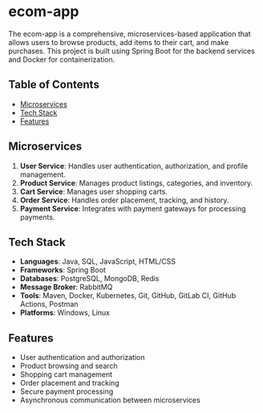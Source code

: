# ecom-app

The ecom-app is a comprehensive, microservices-based application that allows users to browse products, add items to their cart, and make purchases. This project is built using Spring Boot for the backend services and Docker for containerization.

## Table of Contents

- [Microservices](#microservices)
- [Tech Stack](#tech-stack)
- [Features](#features)

## Microservices

1. **User Service**: Handles user authentication, authorization, and profile management.
2. **Product Service**: Manages product listings, categories, and inventory.
3. **Cart Service**: Manages user shopping carts.
4. **Order Service**: Handles order placement, tracking, and history.
5. **Payment Service**: Integrates with payment gateways for processing payments.

## Tech Stack

- **Languages**: Java, SQL, JavaScript, HTML/CSS
- **Frameworks**: Spring Boot
- **Databases**: PostgreSQL, MongoDB, Redis
- **Message Broker**: RabbitMQ
- **Tools**: Maven, Docker, Kubernetes, Git, GitHub, GitLab CI, GitHub Actions, Postman
- **Platforms**: Windows, Linux

## Features

- User authentication and authorization
- Product browsing and search
- Shopping cart management
- Order placement and tracking
- Secure payment processing
- Asynchronous communication between microservices

